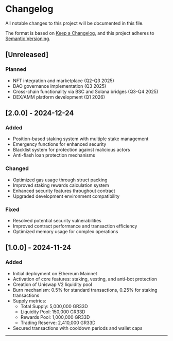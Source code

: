 # Changelog

All notable changes to this project will be documented in this file.

The format is based on [Keep a Changelog](https://keepachangelog.com/en/1.0.0/),
and this project adheres to [Semantic Versioning](https://semver.org/spec/v2.0.0.html).

## [Unreleased]

### Planned
- NFT integration and marketplace (Q2-Q3 2025)
- DAO governance implementation (Q3 2025)
- Cross-chain functionality via BSC and Solana bridges (Q3-Q4 2025)
- DEX/AMM platform development (Q1 2026)

## [2.0.0] - 2024-12-24
### Added
- Position-based staking system with multiple stake management
- Emergency functions for enhanced security
- Blacklist system for protection against malicious actors
- Anti-flash loan protection mechanisms

### Changed
- Optimized gas usage through struct packing
- Improved staking rewards calculation system
- Enhanced security features throughout contract
- Upgraded development environment compatibility

### Fixed
- Resolved potential security vulnerabilities
- Improved contract performance and transaction efficiency
- Optimized memory usage for complex operations

## [1.0.0] - 2024-11-24
### Added
- Initial deployment on Ethereum Mainnet
- Activation of core features: staking, vesting, and anti-bot protection
- Creation of Uniswap V2 liquidity pool
- Burn mechanism: 0.5% for standard transactions, 0.25% for staking transactions
- Supply metrics:
  - Total Supply: 5,000,000 GR33D
  - Liquidity Pool: 150,000 GR33D
  - Rewards Pool: 1,000,000 GR33D
  - Trading Reserve: 2,410,000 GR33D
- Secured transactions with cooldown periods and wallet caps

---
